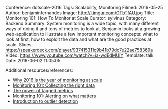 Conference: dotscale-2016
Tags: Scalability, Monitoring
Filmed: 2016-05-25
Author: benjaminfernandes
Image: http://i.imgur.com/OTbTfAU.jpg
Title: Monitoring 101: How To Monitor at Scale
Curator: sylvinus
Category: Backend
Summary: System monitoring is a wide topic, with many different ways of doing it and tons of metrics to look at. Benjamin looks at a growing web-application to illustrate a few important monitoring concepts: what to look at first, how to exploit the data and what are the good practices at scale.
Slides: https://speakerdeck.com/player/937415311c9b41b79dc7e22ae758369a
Video: https://www.youtube.com/watch?v=ia-wdEdMUIY
Template: talk
Date: 2016-06-02 11:05:05

Additional resources/references:

- [Why 2016 is the year of monitoring at scale](https://www.datadoghq.com/blog/2016-monitoring-at-scale/)
- [Monitoring 101: Collecting the right data](https://www.datadoghq.com/blog/monitoring-101-collecting-data/)
- [The power of tagged metrics](https://www.datadoghq.com/blog/the-power-of-tagged-metrics/)
- [Monitoring 101: Alerting on what matters](https://www.datadoghq.com/blog/monitoring-101-alerting/)
- [Introduction to outlier detection](https://www.datadoghq.com/blog/introducing-outlier-detection-in-datadog/)
